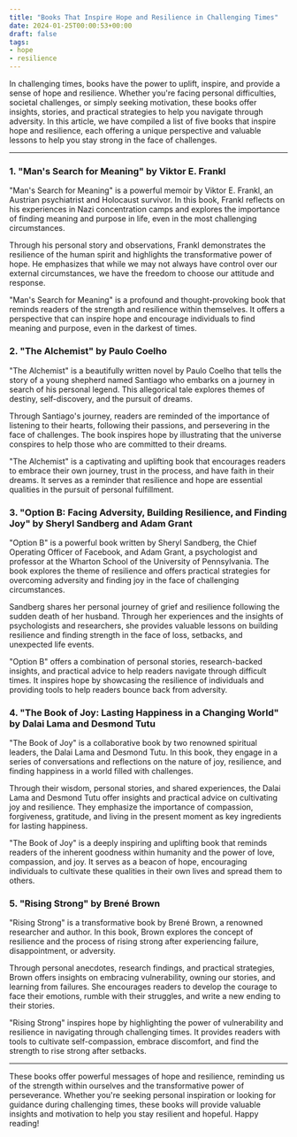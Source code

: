 ```yaml
---
title: "Books That Inspire Hope and Resilience in Challenging Times"
date: 2024-01-25T00:00:53+00:00
draft: false
tags: 
- hope
- resilience
---
```


In challenging times, books have the power to uplift, inspire, and provide a sense of hope and resilience. Whether you're facing personal difficulties, societal challenges, or simply seeking motivation, these books offer insights, stories, and practical strategies to help you navigate through adversity. In this article, we have compiled a list of five books that inspire hope and resilience, each offering a unique perspective and valuable lessons to help you stay strong in the face of challenges.

---

### 1. "Man's Search for Meaning" by Viktor E. Frankl

"Man's Search for Meaning" is a powerful memoir by Viktor E. Frankl, an Austrian psychiatrist and Holocaust survivor. In this book, Frankl reflects on his experiences in Nazi concentration camps and explores the importance of finding meaning and purpose in life, even in the most challenging circumstances.

Through his personal story and observations, Frankl demonstrates the resilience of the human spirit and highlights the transformative power of hope. He emphasizes that while we may not always have control over our external circumstances, we have the freedom to choose our attitude and response.

"Man's Search for Meaning" is a profound and thought-provoking book that reminds readers of the strength and resilience within themselves. It offers a perspective that can inspire hope and encourage individuals to find meaning and purpose, even in the darkest of times.

### 2. "The Alchemist" by Paulo Coelho

"The Alchemist" is a beautifully written novel by Paulo Coelho that tells the story of a young shepherd named Santiago who embarks on a journey in search of his personal legend. This allegorical tale explores themes of destiny, self-discovery, and the pursuit of dreams.

Through Santiago's journey, readers are reminded of the importance of listening to their hearts, following their passions, and persevering in the face of challenges. The book inspires hope by illustrating that the universe conspires to help those who are committed to their dreams.

"The Alchemist" is a captivating and uplifting book that encourages readers to embrace their own journey, trust in the process, and have faith in their dreams. It serves as a reminder that resilience and hope are essential qualities in the pursuit of personal fulfillment.

### 3. "Option B: Facing Adversity, Building Resilience, and Finding Joy" by Sheryl Sandberg and Adam Grant

"Option B" is a powerful book written by Sheryl Sandberg, the Chief Operating Officer of Facebook, and Adam Grant, a psychologist and professor at the Wharton School of the University of Pennsylvania. The book explores the theme of resilience and offers practical strategies for overcoming adversity and finding joy in the face of challenging circumstances.

Sandberg shares her personal journey of grief and resilience following the sudden death of her husband. Through her experiences and the insights of psychologists and researchers, she provides valuable lessons on building resilience and finding strength in the face of loss, setbacks, and unexpected life events.

"Option B" offers a combination of personal stories, research-backed insights, and practical advice to help readers navigate through difficult times. It inspires hope by showcasing the resilience of individuals and providing tools to help readers bounce back from adversity.

### 4. "The Book of Joy: Lasting Happiness in a Changing World" by Dalai Lama and Desmond Tutu

"The Book of Joy" is a collaborative book by two renowned spiritual leaders, the Dalai Lama and Desmond Tutu. In this book, they engage in a series of conversations and reflections on the nature of joy, resilience, and finding happiness in a world filled with challenges.

Through their wisdom, personal stories, and shared experiences, the Dalai Lama and Desmond Tutu offer insights and practical advice on cultivating joy and resilience. They emphasize the importance of compassion, forgiveness, gratitude, and living in the present moment as key ingredients for lasting happiness.

"The Book of Joy" is a deeply inspiring and uplifting book that reminds readers of the inherent goodness within humanity and the power of love, compassion, and joy. It serves as a beacon of hope, encouraging individuals to cultivate these qualities in their own lives and spread them to others.

### 5. "Rising Strong" by Brené Brown

"Rising Strong" is a transformative book by Brené Brown, a renowned researcher and author. In this book, Brown explores the concept of resilience and the process of rising strong after experiencing failure, disappointment, or adversity.

Through personal anecdotes, research findings, and practical strategies, Brown offers insights on embracing vulnerability, owning our stories, and learning from failures. She encourages readers to develop the courage to face their emotions, rumble with their struggles, and write a new ending to their stories.

"Rising Strong" inspires hope by highlighting the power of vulnerability and resilience in navigating through challenging times. It provides readers with tools to cultivate self-compassion, embrace discomfort, and find the strength to rise strong after setbacks.

---

These books offer powerful messages of hope and resilience, reminding us of the strength within ourselves and the transformative power of perseverance. Whether you're seeking personal inspiration or looking for guidance during challenging times, these books will provide valuable insights and motivation to help you stay resilient and hopeful. Happy reading!